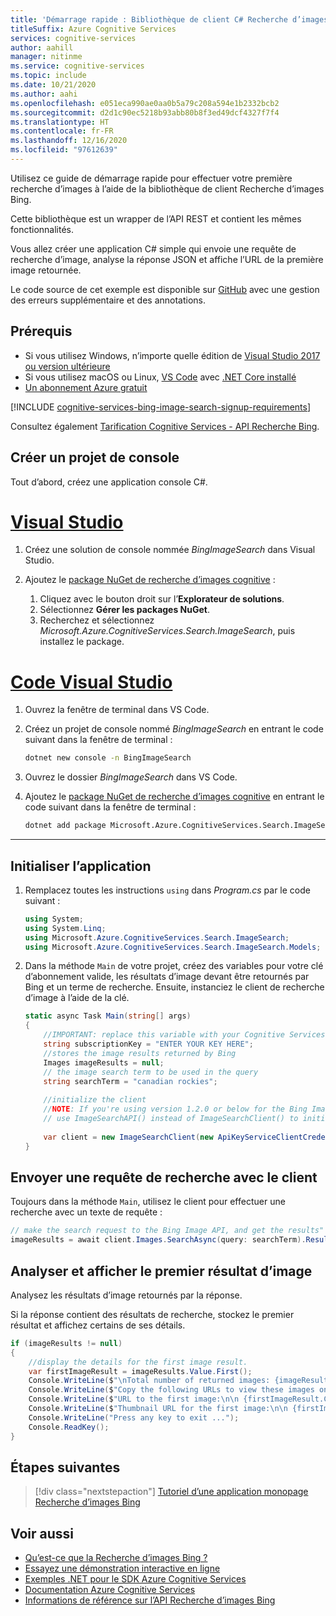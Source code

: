 ```yaml
---
title: 'Démarrage rapide : Bibliothèque de client C# Recherche d’images Bing'
titleSuffix: Azure Cognitive Services
services: cognitive-services
author: aahill
manager: nitinme
ms.service: cognitive-services
ms.topic: include
ms.date: 10/21/2020
ms.author: aahi
ms.openlocfilehash: e051eca990ae0aa0b5a79c208a594e1b2332bcb2
ms.sourcegitcommit: d2d1c90ec5218b93abb80b8f3ed49dcf4327f7f4
ms.translationtype: HT
ms.contentlocale: fr-FR
ms.lasthandoff: 12/16/2020
ms.locfileid: "97612639"
---
```

Utilisez ce guide de démarrage rapide pour effectuer votre première recherche d’images à l’aide de la bibliothèque de client Recherche d’images Bing. 

Cette bibliothèque est un wrapper de l’API REST et contient les mêmes fonctionnalités. 

Vous allez créer une application C# simple qui envoie une requête de recherche d’image, analyse la réponse JSON et affiche l’URL de la première image retournée.

Le code source de cet exemple est disponible sur [GitHub](https://github.com/Azure-Samples/cognitive-services-dotnet-sdk-samples/tree/master/BingSearchv7/BingImageSearch) avec une gestion des erreurs supplémentaire et des annotations.

## <a name="prerequisites"></a>Prérequis

* Si vous utilisez Windows, n’importe quelle édition de [Visual Studio 2017 ou version ultérieure](https://visualstudio.microsoft.com/vs/whatsnew/)
* Si vous utilisez macOS ou Linux, [VS Code](https://code.visualstudio.com) avec [.NET Core installé](https://dotnet.microsoft.com/learn/dotnet/hello-world-tutorial/install)
* [Un abonnement Azure gratuit](https://azure.microsoft.com/free/dotnet)

[!INCLUDE [cognitive-services-bing-image-search-signup-requirements](~/includes/cognitive-services-bing-image-search-signup-requirements.md)]

Consultez également [Tarification Cognitive Services - API Recherche Bing](https://azure.microsoft.com/pricing/details/cognitive-services/search-api/).

## <a name="create-a-console-project"></a>Créer un projet de console

Tout d’abord, créez une application console C#.

# <a name="visual-studio"></a>[Visual Studio](#tab/visualstudio)

1. Créez une solution de console nommée *BingImageSearch* dans Visual Studio.
    
1. Ajoutez le [package NuGet de recherche d’images cognitive](https://www.nuget.org/packages/Microsoft.Azure.CognitiveServices.Search.ImageSearch) :
    1. Cliquez avec le bouton droit sur l’**Explorateur de solutions**.
    1. Sélectionnez **Gérer les packages NuGet**.
    1. Recherchez et sélectionnez *Microsoft.Azure.CognitiveServices.Search.ImageSearch*, puis installez le package.
    
# <a name="vs-code"></a>[Code Visual Studio](#tab/vscode)

1. Ouvrez la fenêtre de terminal dans VS Code.
1. Créez un projet de console nommé *BingImageSearch* en entrant le code suivant dans la fenêtre de terminal :
    
    ```bash
    dotnet new console -n BingImageSearch
    ```
1. Ouvrez le dossier *BingImageSearch* dans VS Code.
1. Ajoutez le [package NuGet de recherche d’images cognitive](https://www.nuget.org/packages/Microsoft.Azure.CognitiveServices.Search.ImageSearch) en entrant le code suivant dans la fenêtre de terminal :

    ```bash
    dotnet add package Microsoft.Azure.CognitiveServices.Search.ImageSearch
    ```

---

## <a name="initialize-the-application"></a>Initialiser l’application


1. Remplacez toutes les instructions `using` dans *Program.cs* par le code suivant :

    ```csharp
    using System;
    using System.Linq;
    using Microsoft.Azure.CognitiveServices.Search.ImageSearch;
    using Microsoft.Azure.CognitiveServices.Search.ImageSearch.Models;
    ```

1. Dans la méthode `Main` de votre projet, créez des variables pour votre clé d’abonnement valide, les résultats d’image devant être retournés par Bing et un terme de recherche. Ensuite, instanciez le client de recherche d’image à l’aide de la clé.

    ```csharp
    static async Task Main(string[] args)
    {
        //IMPORTANT: replace this variable with your Cognitive Services subscription key
        string subscriptionKey = "ENTER YOUR KEY HERE";
        //stores the image results returned by Bing
        Images imageResults = null;
        // the image search term to be used in the query
        string searchTerm = "canadian rockies";
        
        //initialize the client
        //NOTE: If you're using version 1.2.0 or below for the Bing Image Search client library, 
        // use ImageSearchAPI() instead of ImageSearchClient() to initialize your search client.
        
        var client = new ImageSearchClient(new ApiKeyServiceClientCredentials(subscriptionKey));
    }
    ```
    
## <a name="send-a-search-query-using-the-client"></a>Envoyer une requête de recherche avec le client
    
Toujours dans la méthode `Main`, utilisez le client pour effectuer une recherche avec un texte de requête :
    
```csharp
// make the search request to the Bing Image API, and get the results"
imageResults = await client.Images.SearchAsync(query: searchTerm).Result; //search query
```

## <a name="parse-and-view-the-first-image-result"></a>Analyser et afficher le premier résultat d’image

Analysez les résultats d’image retournés par la réponse. 

Si la réponse contient des résultats de recherche, stockez le premier résultat et affichez certains de ses détails.

```csharp
if (imageResults != null)
{
    //display the details for the first image result.
    var firstImageResult = imageResults.Value.First();
    Console.WriteLine($"\nTotal number of returned images: {imageResults.Value.Count}\n");
    Console.WriteLine($"Copy the following URLs to view these images on your browser.\n");
    Console.WriteLine($"URL to the first image:\n\n {firstImageResult.ContentUrl}\n");
    Console.WriteLine($"Thumbnail URL for the first image:\n\n {firstImageResult.ThumbnailUrl}");
    Console.WriteLine("Press any key to exit ...");
    Console.ReadKey();
}
```

## <a name="next-steps"></a>Étapes suivantes

> [!div class="nextstepaction"]
> [Tutoriel d’une application monopage Recherche d’images Bing](../../tutorial-bing-image-search-single-page-app.md)

## <a name="see-also"></a>Voir aussi

* [Qu’est-ce que la Recherche d’images Bing ?](../../overview.md)  
* [Essayez une démonstration interactive en ligne](https://azure.microsoft.com/services/cognitive-services/bing-image-search-api/)  
* [Exemples .NET pour le SDK Azure Cognitive Services](https://github.com/Azure-Samples/cognitive-services-dotnet-sdk-samples/tree/master/BingSearchv7)
* [Documentation Azure Cognitive Services](../../../index.yml)
* [Informations de référence sur l’API Recherche d’images Bing](/rest/api/cognitiveservices-bingsearch/bing-images-api-v7-reference)